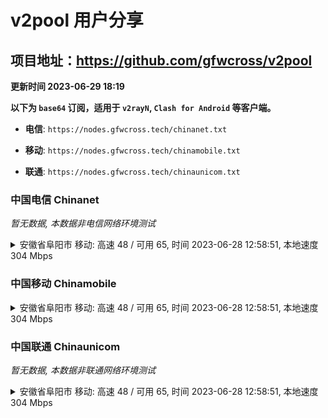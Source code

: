 # v2pool 用户分享
## 项目地址：<https://github.com/gfwcross/v2pool>
**更新时间 2023-06-29 18:19**


**以下为 `base64` 订阅，适用于 `v2rayN`, `Clash for Android` 等客户端。**

- **电信**: `https://nodes.gfwcross.tech/chinanet.txt`

- **移动**: `https://nodes.gfwcross.tech/chinamobile.txt`

- **联通**: `https://nodes.gfwcross.tech/chinaunicom.txt`


### 中国电信 Chinanet
<i>暂无数据, 本数据非电信网络环境测试</i>
<details><summary>安徽省阜阳市 移动: 高速 48 / 可用 65, 时间 2023-06-28 12:58:51, 本地速度 304 Mbps</summary><p>可用节点订阅：https://transfer.sh/vOp5XK307q/running.txt<br>高速节点订阅：https://transfer.sh/UEKYaCgTSf/good.txt<br>低延迟节点订阅：https://transfer.sh/ENUtQBwTEX/low_delay.txt</p></details>
<p></p>

### 中国移动 Chinamobile
<details><summary>安徽省阜阳市 移动: 高速 48 / 可用 65, 时间 2023-06-28 12:58:51, 本地速度 304 Mbps</summary><p>可用节点订阅：https://transfer.sh/vOp5XK307q/running.txt<br>高速节点订阅：https://transfer.sh/UEKYaCgTSf/good.txt<br>低延迟节点订阅：https://transfer.sh/ENUtQBwTEX/low_delay.txt</p></details>
<p></p>

### 中国联通 Chinaunicom
<i>暂无数据, 本数据非联通网络环境测试</i>
<details><summary>安徽省阜阳市 移动: 高速 48 / 可用 65, 时间 2023-06-28 12:58:51, 本地速度 304 Mbps</summary><p>可用节点订阅：https://transfer.sh/vOp5XK307q/running.txt<br>高速节点订阅：https://transfer.sh/UEKYaCgTSf/good.txt<br>低延迟节点订阅：https://transfer.sh/ENUtQBwTEX/low_delay.txt</p></details>
<p></p>